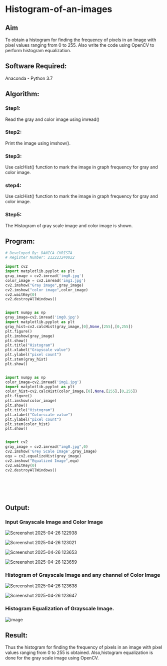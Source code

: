 # Histogram-of-an-images
## Aim
To obtain a histogram for finding the frequency of pixels in an Image with pixel values ranging from 0 to 255. Also write the code using OpenCV to perform histogram equalization.

## Software Required:
Anaconda - Python 3.7

## Algorithm:
### Step1:
Read the gray and color image using imread()

### Step2:
Print the image using imshow().



### Step3:
Use calcHist() function to mark the image in graph frequency for gray and color image.

### step4:
Use calcHist() function to mark the image in graph frequency for gray and color image.

### Step5:
The Histogram of gray scale image and color image is shown.


## Program:
```python
# Developed By: DANICA CHRISTA
# Register Number: 212223240022

import cv2
import matplotlib.pyplot as plt
gray_image = cv2.imread('img0.jpg')
color_image = cv2.imread('img1.jpg')
cv2.imshow("Gray image",gray_image)
cv2.imshow("color image",color_image)
cv2.waitKey(0)
cv2.destroyAllWindows()      


import numpy as np
gray_image=cv2.imread('img0.jpg')
import matplotlib.pyplot as plt 
gray_hist=cv2.calcHist(gray_image,[0],None,[255],[0,255])
plt.figure()
plt.imshow(gray_image)
plt.show()
plt.title("Histogram")
plt.xlabel("Grayscale value")
plt.ylabel("pixel count")
plt.stem(gray_hist)
plt.show()


import numpy as np
color_image=cv2.imread('img1.jpg')
import matplotlib.pyplot as plt 
color_hist=cv2.calcHist(color_image,[0],None,[255],[0,255])
plt.figure()
plt.imshow(color_image)
plt.show()
plt.title("Histogram")
plt.xlabel("Colorscale value")
plt.ylabel("pixel count")
plt.stem(color_hist)
plt.show()


import cv2
gray_image = cv2.imread("img0.jpg",0)
cv2.imshow('Grey Scale Image',gray_image)
equ = cv2.equalizeHist(gray_image)
cv2.imshow("Equalized Image",equ)
cv2.waitKey(0)
cv2.destroyAllWindows()







```
## Output:
### Input Grayscale Image and Color Image
![Screenshot 2025-04-26 122938](https://github.com/user-attachments/assets/b1142b01-ff7f-4e97-afb9-ebf6e95dc072)

![Screenshot 2025-04-26 123021](https://github.com/user-attachments/assets/1f74d423-fb37-46e7-b335-6005973969ff)

![Screenshot 2025-04-26 123653](https://github.com/user-attachments/assets/3fe4acfd-1c21-42be-8025-c7b3f4443777)

![Screenshot 2025-04-26 123659](https://github.com/user-attachments/assets/114eee8e-d109-4bcb-aa01-924dd1ff2fa0)



### Histogram of Grayscale Image and any channel of Color Image
 ![Screenshot 2025-04-26 123638](https://github.com/user-attachments/assets/00241f92-78b6-4077-81cd-3fae8c95205b)

![Screenshot 2025-04-26 123647](https://github.com/user-attachments/assets/8adc83bd-407d-42ae-958a-0a07527caa60)




### Histogram Equalization of Grayscale Image.
![image](https://github.com/user-attachments/assets/4618cee1-8dcc-4d47-909d-cd4a3078f815)





## Result: 
Thus the histogram for finding the frequency of pixels in an image with pixel values ranging from 0 to 255 is obtained. Also,histogram equalization is done for the gray scale image using OpenCV.
